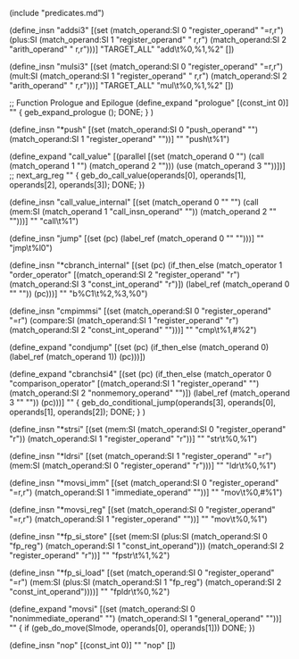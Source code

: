 (include "predicates.md")

(define_insn "addsi3"
  [(set (match_operand:SI          0 "register_operand" "=r,r")
	(plus:SI (match_operand:SI 1 "register_operand" " r,r")
		 (match_operand:SI 2 "arith_operand"    " r,r")))]
  "TARGET_ALL"
  "add\t%0,%1,%2"
  [])

(define_insn "mulsi3"
  [(set (match_operand:SI          0 "register_operand" "=r,r")
	(mult:SI (match_operand:SI 1 "register_operand" " r,r")
		 (match_operand:SI 2 "arith_operand"    " r,r")))]
  "TARGET_ALL"
  "mul\t%0,%1,%2"
  [])

;;  Function Prologue and Epilogue
(define_expand "prologue"
  [(const_int 0)]
  ""
  {
    geb_expand_prologue ();
    DONE;
  }
)

(define_insn "*push"
  [(set (match_operand:SI 0 "push_operand" "")
	(match_operand:SI 1 "register_operand" ""))]
  ""
  "push\t%1")

(define_expand "call_value"
  [(parallel [(set (match_operand 0 "")
		   (call (match_operand 1 "")
			 (match_operand 2 "")))
	      (use (match_operand 3 ""))])]		;; next_arg_reg
  ""
{
  geb_do_call_value(operands[0], operands[1], operands[2],
                    operands[3]);
  DONE;
})

(define_insn "call_value_internal"
  [(set (match_operand 0 "" "")
	(call (mem:SI (match_operand 1 "call_insn_operand" ""))
	      (match_operand 2 "" "")))]
  ""
  "call\t%1")

(define_insn "jump"
  [(set (pc)
	(label_ref (match_operand 0 "" "")))]
  ""
  "jmp\t%l0")

(define_insn "*cbranch_internal"
  [(set (pc)
	(if_then_else
	 (match_operator 1 "order_operator"
			 [(match_operand:SI 2 "register_operand" "r")
			  (match_operand:SI 3 "const_int_operand" "r")])
	 (label_ref (match_operand 0 "" ""))
	 (pc)))]
  ""
  "b%C1\t%2,%3,%0")

(define_insn "cmpimmsi"
    [(set (match_operand:SI 0 "register_operand" "=r")
          (compare:SI
           (match_operand:SI 1 "register_operand" "r")
           (match_operand:SI 2 "const_int_operand" "")))]
    ""
    "cmp\t%1,#%2")

(define_expand "condjump"
  [(set (pc)
	(if_then_else (match_operand 0)
		      (label_ref (match_operand 1))
		      (pc)))])

(define_expand "cbranchsi4"
  [(set (pc) (if_then_else
	      (match_operator 0 "comparison_operator"
	       [(match_operand:SI 1 "register_operand" "")
	        (match_operand:SI 2 "nonmemory_operand" "")])
	      (label_ref (match_operand 3 "" ""))
	      (pc)))]
  ""
  {
      geb_do_conditional_jump(operands[3], operands[0],
                              operands[1], operands[2]);
      DONE;
  }
)

(define_insn "*strsi"
    [(set (mem:SI (match_operand:SI 0 "register_operand" "r"))
          (match_operand:SI 1 "register_operand" "r"))]
    ""
    "str\t%0,%1")

(define_insn "*ldrsi"
    [(set (match_operand:SI 1 "register_operand" "=r")
          (mem:SI (match_operand:SI 0 "register_operand" "r")))]
    ""
    "ldr\t%0,%1")

(define_insn "*movsi_imm"
    [(set (match_operand:SI 0 "register_operand" "=r,r")
          (match_operand:SI 1 "immediate_operand" ""))]
    ""
    "mov\t%0,#%1")

(define_insn "*movsi_reg"
    [(set (match_operand:SI 0 "register_operand" "=r,r")
          (match_operand:SI 1 "register_operand" ""))]
    ""
    "mov\t%0,%1")

(define_insn "*fp_si_store"
    [(set (mem:SI (plus:SI (match_operand:SI 0 "fp_reg")
                  (match_operand:SI 1 "const_int_operand")))
          (match_operand:SI 2 "register_operand" "r"))]
    ""
    "fpstr\t%1,%2")


(define_insn "*fp_si_load"
    [(set (match_operand:SI 0 "register_operand" "=r")
          (mem:SI (plus:SI (match_operand:SI 1 "fp_reg")
                  (match_operand:SI 2 "const_int_operand"))))]
    ""
    "fpldr\t%0,%2")

(define_expand "movsi"
  [(set (match_operand:SI 0 "nonimmediate_operand" "")
        (match_operand:SI 1 "general_operand" ""))]
  ""
{
    if (geb_do_move(SImode, operands[0], operands[1]))
        DONE;
})

(define_insn "nop"
  [(const_int 0)]
  ""
  "nop"
  [])
